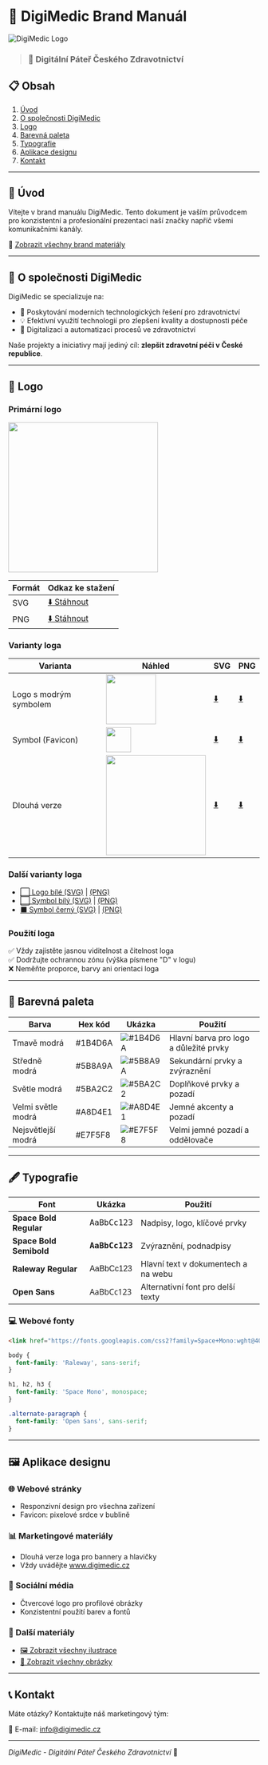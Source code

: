 # 🏥 DigiMedic Brand Manuál

![DigiMedic Logo]([https://github.com/DigiMedic/Brand-manual-DigiMedic/blob/46d4b0545079ec36e55860bd58feb5037df29a44/Brand%20materials/DigiMedic-logo-long.svg](https://github.com/DigiMedic/Brand-manual-DigiMedic/blob/74b4f8b56a8cd0f5bd82bf44eafc3336bcc89750/Brand%20materials/DigiMedic-logo-long.svg))

> ### 💙 Digitální Páteř Českého Zdravotnictví

## 📋 Obsah
1. [Úvod](#úvod)
2. [O společnosti DigiMedic](#o-společnosti-digimedic)
3. [Logo](#logo)
4. [Barevná paleta](#barevná-paleta)
5. [Typografie](#typografie)
6. [Aplikace designu](#aplikace-designu)
7. [Kontakt](#kontakt)

---

## 🌟 Úvod

Vítejte v brand manuálu DigiMedic. Tento dokument je vaším průvodcem pro konzistentní a profesionální prezentaci naší značky napříč všemi komunikačními kanály.

📁 [Zobrazit všechny brand materiály](https://github.com/DigiMedic/Brand-manual-DigiMedic/tree/46d4b0545079ec36e55860bd58feb5037df29a44/Brand%20materials)

---

## 🏢 O společnosti DigiMedic

DigiMedic se specializuje na:
- 🚀 Poskytování moderních technologických řešení pro zdravotnictví
- 💡 Efektivní využití technologií pro zlepšení kvality a dostupnosti péče
- 🔬 Digitalizaci a automatizaci procesů ve zdravotnictví

Naše projekty a iniciativy mají jediný cíl: **zlepšit zdravotní péči v České republice**.

---

## 🎨 Logo

### Primární logo
<img src="https://github.com/DigiMedic/Brand-manual-DigiMedic/raw/46d4b0545079ec36e55860bd58feb5037df29a44/Brand%20materials/logo/png/logo-black.png" width="300">

| Formát | Odkaz ke stažení |
|--------|------------------|
| SVG    | [⬇️ Stáhnout](https://github.com/DigiMedic/Brand-manual-DigiMedic/raw/46d4b0545079ec36e55860bd58feb5037df29a44/Brand%20materials/logo/svg/logo-black.svg) |
| PNG    | [⬇️ Stáhnout](https://github.com/DigiMedic/Brand-manual-DigiMedic/raw/46d4b0545079ec36e55860bd58feb5037df29a44/Brand%20materials/logo/png/logo-black.png) |

### Varianty loga

| Varianta | Náhled | SVG | PNG |
|----------|--------|-----|-----|
| Logo s modrým symbolem | <img src="https://github.com/DigiMedic/Brand-manual-DigiMedic/raw/46d4b0545079ec36e55860bd58feb5037df29a44/Brand%20materials/logo/png/logo-blue.png" width="100"> | [⬇️](https://github.com/DigiMedic/Brand-manual-DigiMedic/raw/46d4b0545079ec36e55860bd58feb5037df29a44/Brand%20materials/logo/svg/logo-blue.svg) | [⬇️](https://github.com/DigiMedic/Brand-manual-DigiMedic/raw/46d4b0545079ec36e55860bd58feb5037df29a44/Brand%20materials/logo/png/logo-blue.png) |
| Symbol (Favicon) | <img src="https://github.com/DigiMedic/Brand-manual-DigiMedic/raw/46d4b0545079ec36e55860bd58feb5037df29a44/Brand%20materials/logo/png/symbol-blue.png" width="50"> | [⬇️](https://github.com/DigiMedic/Brand-manual-DigiMedic/raw/46d4b0545079ec36e55860bd58feb5037df29a44/Brand%20materials/logo/svg/symbol-blue.svg) | [⬇️](https://github.com/DigiMedic/Brand-manual-DigiMedic/raw/46d4b0545079ec36e55860bd58feb5037df29a44/Brand%20materials/logo/png/symbol-blue.png) |
| Dlouhá verze | <img src="https://github.com/DigiMedic/Brand-manual-DigiMedic/raw/46d4b0545079ec36e55860bd58feb5037df29a44/Brand%20materials/logo/png/logo-long.png" width="200"> | [⬇️](https://github.com/DigiMedic/Brand-manual-DigiMedic/raw/46d4b0545079ec36e55860bd58feb5037df29a44/Brand%20materials/logo/svg/logo-long.svg) | [⬇️](https://github.com/DigiMedic/Brand-manual-DigiMedic/raw/46d4b0545079ec36e55860bd58feb5037df29a44/Brand%20materials/logo/png/logo-long.png) |

### Další varianty loga
- [⬜ Logo bílé (SVG)](https://github.com/DigiMedic/Brand-manual-DigiMedic/raw/46d4b0545079ec36e55860bd58feb5037df29a44/Brand%20materials/logo/svg/logo-white.svg) | [(PNG)](https://github.com/DigiMedic/Brand-manual-DigiMedic/raw/46d4b0545079ec36e55860bd58feb5037df29a44/Brand%20materials/logo/png/logo-white.png)
- [⬜ Symbol bílý (SVG)](https://github.com/DigiMedic/Brand-manual-DigiMedic/raw/46d4b0545079ec36e55860bd58feb5037df29a44/Brand%20materials/logo/svg/symbol-white.svg) | [(PNG)](https://github.com/DigiMedic/Brand-manual-DigiMedic/raw/46d4b0545079ec36e55860bd58feb5037df29a44/Brand%20materials/logo/png/symbol-white.png)
- [⬛ Symbol černý (SVG)](https://github.com/DigiMedic/Brand-manual-DigiMedic/raw/46d4b0545079ec36e55860bd58feb5037df29a44/Brand%20materials/logo/svg/symbol-black.svg) | [(PNG)](https://github.com/DigiMedic/Brand-manual-DigiMedic/raw/46d4b0545079ec36e55860bd58feb5037df29a44/Brand%20materials/logo/png/symbol-black.png)

### Použití loga
✅ Vždy zajistěte jasnou viditelnost a čitelnost loga<br>
✅ Dodržujte ochrannou zónu (výška písmene "D" v logu)<br>
❌ Neměňte proporce, barvy ani orientaci loga

---

## 🎨 Barevná paleta

| Barva | Hex kód | Ukázka | Použití |
|-------|---------|--------|---------|
| Tmavě modrá | #1B4D6A | ![#1B4D6A](https://via.placeholder.com/50x30/1B4D6A/FFFFFF?text=+) | Hlavní barva pro logo a důležité prvky |
| Středně modrá | #5B8A9A | ![#5B8A9A](https://via.placeholder.com/50x30/5B8A9A/FFFFFF?text=+) | Sekundární prvky a zvýraznění |
| Světle modrá | #5BA2C2 | ![#5BA2C2](https://via.placeholder.com/50x30/5BA2C2/FFFFFF?text=+) | Doplňkové prvky a pozadí |
| Velmi světle modrá | #A8D4E1 | ![#A8D4E1](https://via.placeholder.com/50x30/A8D4E1/000000?text=+) | Jemné akcenty a pozadí |
| Nejsvětlejší modrá | #E7F5F8 | ![#E7F5F8](https://via.placeholder.com/50x30/E7F5F8/000000?text=+) | Velmi jemné pozadí a oddělovače |

---

## 🖋 Typografie

| Font | Ukázka | Použití |
|------|--------|---------|
| **Space Bold Regular** | <span style="font-family: 'Space Mono', monospace;">AaBbCc123</span> | Nadpisy, logo, klíčové prvky |
| **Space Bold Semibold** | <span style="font-family: 'Space Mono', monospace; font-weight: 600;">AaBbCc123</span> | Zvýraznění, podnadpisy |
| **Raleway Regular** | <span style="font-family: Raleway, sans-serif;">AaBbCc123</span> | Hlavní text v dokumentech a na webu |
| **Open Sans** | <span style="font-family: 'Open Sans', sans-serif;">AaBbCc123</span> | Alternativní font pro delší texty |

### 💻 Webové fonty

```html
<link href="https://fonts.googleapis.com/css2?family=Space+Mono:wght@400;700&family=Raleway&family=Open+Sans&display=swap" rel="stylesheet">
```

```css
body {
  font-family: 'Raleway', sans-serif;
}

h1, h2, h3 {
  font-family: 'Space Mono', monospace;
}

.alternate-paragraph {
  font-family: 'Open Sans', sans-serif;
}
```

---

## 🖼 Aplikace designu

### 🌐 Webové stránky
- Responzivní design pro všechna zařízení
- Favicon: pixelové srdce v bublině

### 📊 Marketingové materiály
- Dlouhá verze loga pro bannery a hlavičky
- Vždy uvádějte www.digimedic.cz

### 📱 Sociální média
- Čtvercové logo pro profilové obrázky
- Konzistentní použití barev a fontů

### 🎨 Další materiály
- [🖼 Zobrazit všechny ilustrace](https://github.com/DigiMedic/Brand-manual-DigiMedic/tree/46d4b0545079ec36e55860bd58feb5037df29a44/Brand%20materials/illustrations)
- [📸 Zobrazit všechny obrázky](https://github.com/DigiMedic/Brand-manual-DigiMedic/tree/46d4b0545079ec36e55860bd58feb5037df29a44/Brand%20materials/images)

---

## 📞 Kontakt

Máte otázky? Kontaktujte náš marketingový tým:

📧 E-mail: info@digimedic.cz<br>

---

*DigiMedic - Digitální Páteř Českého Zdravotnictví* 💙

